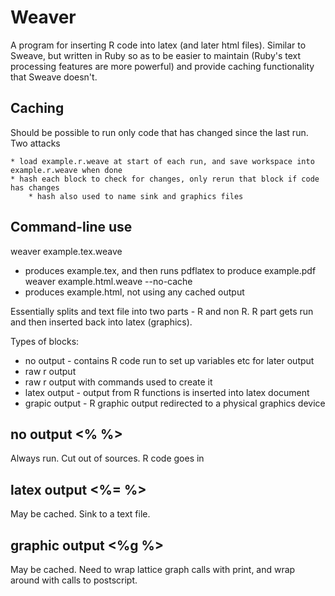 Weaver
=====================

A program for inserting R code into latex (and later html files).  Similar to Sweave, but written in Ruby so as to be easier to maintain (Ruby's text processing features are more powerful) and provide caching functionality that Sweave doesn't.

Caching
------------------------

Should be possible to run only code that has changed since the last run. Two attacks

	* load example.r.weave at start of each run, and save workspace into example.r.weave when done
	* hash each block to check for changes, only rerun that block if code has changes
		* hash also used to name sink and graphics files

Command-line use
------------------------

weaver example.tex.weave 
 * produces example.tex, and then runs pdflatex to produce example.pdf
weaver example.html.weave --no-cache
 * produces example.html, not using any cached output

Essentially splits and text file into two parts - R and non R.  R part gets run and then inserted back into latex (graphics).

Types of blocks:
 * no output - contains R code run to set up variables etc for later output
 * raw r output 
 * raw r output with commands used to create it 
 * latex output - output from R functions is inserted into latex document
 * grapic output - R graphic output redirected to a physical graphics device

no output <% %>
--------------------
Always run.
Cut out of sources. R code goes in

latex output <%= %>
--------------------
May be cached.
Sink to a text file.

graphic output <%g %>
--------------------
May be cached.
Need to wrap lattice graph calls with print, and wrap around with calls to postscript.
